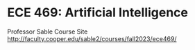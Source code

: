 # ECE 469: Artificial Intelligence

Professor Sable Course Site http://faculty.cooper.edu/sable2/courses/fall2023/ece469/
